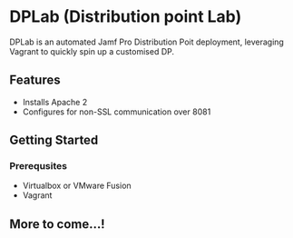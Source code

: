 # DPLab (Distribution point Lab)

DPLab is an automated Jamf Pro Distribution Poit deployment, leveraging Vagrant to quickly spin up a customised DP.

## Features

- Installs Apache 2
- Configures for non-SSL communication over 8081

## Getting Started

### Prerequsites

- Virtualbox or VMware Fusion
- Vagrant

## More to come...!
